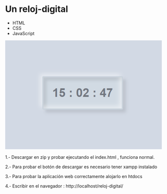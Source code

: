 <h1>Un reloj-digital</h1>
<ul>
  <li>HTML</li>
  <li>CSS</li>
  <li>JavaScript</li>
</ul>

![preview img](/preview.png)

<p> 1.- Descargar en zip y probar ejecutando el index.html , funciona normal.</p>
<p> 2.- Para probar el botón de descargar es necesario tener xampp instalado</p>
<p> 3.- Para probar la aplicación web correctamente alojarlo en htdocs</p>
<p> 4.- Escribir en el navegador : http://localhost/reloj-digital/</p>

